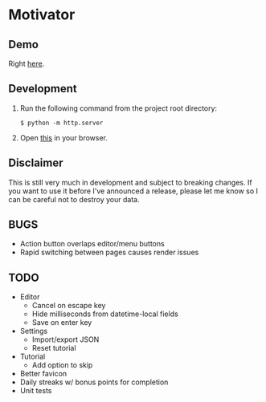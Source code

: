 # Motivator

## Demo

Right [here](https://dkennedy.io/motivator).

## Development

1. Run the following command from the project root directory:

    ```
    $ python -m http.server
    ```

2. Open [this](http://localhost:8000) in your browser.

## Disclaimer

This is still very much in development and subject to breaking changes. If you
want to use it before I've announced a release, please let me know so I can be
careful not to destroy your data.

## BUGS

* Action button overlaps editor/menu buttons
* Rapid switching between pages causes render issues

## TODO

* Editor
    * Cancel on escape key
    * Hide milliseconds from datetime-local fields
    * Save on enter key
* Settings
    * Import/export JSON
    * Reset tutorial
* Tutorial
    * Add option to skip
* Better favicon
* Daily streaks w/ bonus points for completion
* Unit tests
